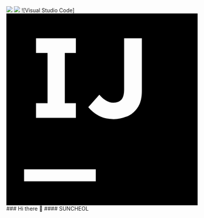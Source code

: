 
<img src="https://img.shields.io/badge/Java-007396?style=flat&logo=OpenJDK&logoColor=white">
<img src="https://img.shields.io/badge/Eclipse%20IDE-2C2255.svg?&style=for-the-badge&logo=Eclipse%20IDE&logoColor=white">
![Visual Studio Code]<src="https://img.shields.io/badge/Visual%20Studio%20Code-007ACC.svg?&style=for-the-badge&logo=Visual%20Studio%20Code&logoColor=white">
<svg role="img" viewBox="0 0 24 24" xmlns="http://www.w3.org/2000/svg"><title>IntelliJ IDEA</title><path d="M0 0v24h24V0zm3.723 3.111h5v1.834h-1.39v6.277h1.39v1.834h-5v-1.834h1.444V4.945H3.723zm11.055 0H17v6.5c0 .612-.055 1.111-.222 1.556-.167.444-.39.777-.723 1.11-.277.279-.666.557-1.11.668a3.933 3.933 0 0 1-1.445.278c-.778 0-1.444-.167-1.944-.445a4.81 4.81 0 0 1-1.279-1.056l1.39-1.555c.277.334.555.555.833.722.277.167.611.278.945.278.389 0 .721-.111 1-.389.221-.278.333-.667.333-1.278zM2.222 19.5h9V21h-9z"/></svg>
### Hi there 👋
#### SUNCHEOL

<!--
**baksc01/baksc01** is a ✨ _special_ ✨ repository because its `README.md` (this file) appears on your GitHub profile.

Here are some ideas to get you started:

- 🔭 I’m currently working on ...
- 🌱 I’m currently learning ...
- 👯 I’m looking to collaborate on ...
- 🤔 I’m looking for help with ...
- 💬 Ask me about ...
- 📫 How to reach me: ...
- 😄 Pronouns: ...
- ⚡ Fun fact: ...
-->
